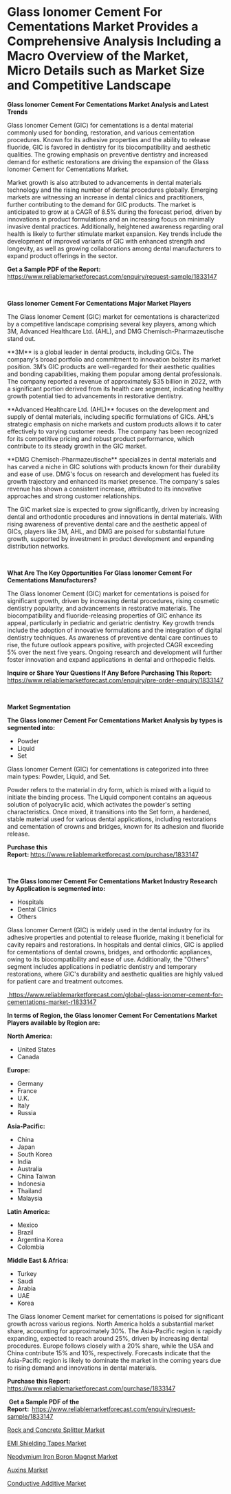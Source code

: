 <p><h1>Glass Ionomer Cement For Cementations Market Provides a Comprehensive Analysis Including a Macro Overview of the Market, Micro Details such as Market Size and Competitive Landscape</h1></p><p><strong>Glass Ionomer Cement For Cementations Market Analysis and Latest Trends</strong></p>
<p><p>Glass Ionomer Cement (GIC) for cementations is a dental material commonly used for bonding, restoration, and various cementation procedures. Known for its adhesive properties and the ability to release fluoride, GIC is favored in dentistry for its biocompatibility and aesthetic qualities. The growing emphasis on preventive dentistry and increased demand for esthetic restorations are driving the expansion of the Glass Ionomer Cement for Cementations Market.</p><p>Market growth is also attributed to advancements in dental materials technology and the rising number of dental procedures globally. Emerging markets are witnessing an increase in dental clinics and practitioners, further contributing to the demand for GIC products. The market is anticipated to grow at a CAGR of 8.5% during the forecast period, driven by innovations in product formulations and an increasing focus on minimally invasive dental practices. Additionally, heightened awareness regarding oral health is likely to further stimulate market expansion. Key trends include the development of improved variants of GIC with enhanced strength and longevity, as well as growing collaborations among dental manufacturers to expand product offerings in the sector.</p></p>
<p><strong>Get a Sample PDF of the Report:&nbsp;</strong> <a href="https://www.reliablemarketforecast.com/enquiry/request-sample/1833147?utm_campaign=1495&utm_medium=2&utm_source=Github&utm_content=ia&utm_term=17102024&utm_id=glass-ionomer-cement-for-cementations">https://www.reliablemarketforecast.com/enquiry/request-sample/1833147</a></p>
<p>&nbsp;</p>
<p><strong>Glass Ionomer Cement For Cementations Major Market Players</strong></p>
<p><p>The Glass Ionomer Cement (GIC) market for cementations is characterized by a competitive landscape comprising several key players, among which 3M, Advanced Healthcare Ltd. (AHL), and DMG Chemisch-Pharmazeutische stand out.</p><p>**3M** is a global leader in dental products, including GICs. The company's broad portfolio and commitment to innovation bolster its market position. 3M’s GIC products are well-regarded for their aesthetic qualities and bonding capabilities, making them popular among dental professionals. The company reported a revenue of approximately $35 billion in 2022, with a significant portion derived from its health care segment, indicating healthy growth potential tied to advancements in restorative dentistry.</p><p>**Advanced Healthcare Ltd. (AHL)** focuses on the development and supply of dental materials, including specific formulations of GICs. AHL's strategic emphasis on niche markets and custom products allows it to cater effectively to varying customer needs. The company has been recognized for its competitive pricing and robust product performance, which contribute to its steady growth in the GIC market.</p><p>**DMG Chemisch-Pharmazeutische** specializes in dental materials and has carved a niche in GIC solutions with products known for their durability and ease of use. DMG's focus on research and development has fueled its growth trajectory and enhanced its market presence. The company's sales revenue has shown a consistent increase, attributed to its innovative approaches and strong customer relationships.</p><p>The GIC market size is expected to grow significantly, driven by increasing dental and orthodontic procedures and innovations in dental materials. With rising awareness of preventive dental care and the aesthetic appeal of GICs, players like 3M, AHL, and DMG are poised for substantial future growth, supported by investment in product development and expanding distribution networks.</p></p>
<p>&nbsp;</p>
<p><strong>What Are The Key Opportunities For Glass Ionomer Cement For Cementations Manufacturers?</strong></p>
<p><p>The Glass Ionomer Cement (GIC) market for cementations is poised for significant growth, driven by increasing dental procedures, rising cosmetic dentistry popularity, and advancements in restorative materials. The biocompatibility and fluoride-releasing properties of GIC enhance its appeal, particularly in pediatric and geriatric dentistry. Key growth trends include the adoption of innovative formulations and the integration of digital dentistry techniques. As awareness of preventive dental care continues to rise, the future outlook appears positive, with projected CAGR exceeding 5% over the next five years. Ongoing research and development will further foster innovation and expand applications in dental and orthopedic fields.</p></p>
<p><strong>Inquire or Share Your Questions If Any Before Purchasing This Report:</strong> <a href="https://www.reliablemarketforecast.com/enquiry/pre-order-enquiry/1833147?utm_campaign=1495&utm_medium=2&utm_source=Github&utm_content=ia&utm_term=17102024&utm_id=glass-ionomer-cement-for-cementations">https://www.reliablemarketforecast.com/enquiry/pre-order-enquiry/1833147</a></p>
<p>&nbsp;</p>
<p><strong>Market Segmentation</strong></p>
<p><strong>The Glass Ionomer Cement For Cementations Market Analysis by types is segmented into:</strong></p>
<p><ul><li>Powder</li><li>Liquid</li><li>Set</li></ul></p>
<p><p>Glass Ionomer Cement (GIC) for cementations is categorized into three main types: Powder, Liquid, and Set. </p><p>Powder refers to the material in dry form, which is mixed with a liquid to initiate the binding process. The Liquid component contains an aqueous solution of polyacrylic acid, which activates the powder's setting characteristics. Once mixed, it transitions into the Set form, a hardened, stable material used for various dental applications, including restorations and cementation of crowns and bridges, known for its adhesion and fluoride release.</p></p>
<p><strong>Purchase this Report:&nbsp;</strong><a href="https://www.reliablemarketforecast.com/purchase/1833147?utm_campaign=1495&utm_medium=2&utm_source=Github&utm_content=ia&utm_term=17102024&utm_id=glass-ionomer-cement-for-cementations">https://www.reliablemarketforecast.com/purchase/1833147</a></p>
<p>&nbsp;</p>
<p><strong>The Glass Ionomer Cement For Cementations Market Industry Research by Application is segmented into:</strong></p>
<p><ul><li>Hospitals</li><li>Dental Clinics</li><li>Others</li></ul></p>
<p><p>Glass Ionomer Cement (GIC) is widely used in the dental industry for its adhesive properties and potential to release fluoride, making it beneficial for cavity repairs and restorations. In hospitals and dental clinics, GIC is applied for cementations of dental crowns, bridges, and orthodontic appliances, owing to its biocompatibility and ease of use. Additionally, the "Others" segment includes applications in pediatric dentistry and temporary restorations, where GIC's durability and aesthetic qualities are highly valued for patient care and treatment outcomes.</p></p>
<p><a href="https://www.reliablemarketforecast.com/global-glass-ionomer-cement-for-cementations-market-r1833147?utm_campaign=1495&utm_medium=2&utm_source=Github&utm_content=ia&utm_term=17102024&utm_id=glass-ionomer-cement-for-cementations">&nbsp;https://www.reliablemarketforecast.com/global-glass-ionomer-cement-for-cementations-market-r1833147</a></p>
<p><strong>In terms of Region, the Glass Ionomer Cement For Cementations Market Players available by Region are:</strong></p>
<p>
    <p> <strong> North America: </strong>
        <ul>
            <li>United States</li>
            <li>Canada</li>
        </ul>
        </p> 
    <p> <strong> Europe: </strong>
        <ul>
            <li>Germany</li>
            <li>France</li>
            <li>U.K.</li>
            <li>Italy</li>
            <li>Russia</li>
        </ul>
        </p> 
    <p> <strong> Asia-Pacific: </strong>
        <ul>
            <li>China</li>
            <li>Japan</li>
            <li>South Korea</li>
            <li>India</li>
            <li>Australia</li>
            <li>China Taiwan</li>
            <li>Indonesia</li>
            <li>Thailand</li>
            <li>Malaysia</li>
        </ul>
        </p> 
    <p> <strong> Latin America: </strong>
        <ul>
            <li>Mexico</li>
            <li>Brazil</li>
            <li>Argentina Korea</li>
            <li>Colombia</li>
        </ul>
        </p> 
    <p> <strong> Middle East & Africa: </strong>
        <ul>
            <li>Turkey</li>
            <li>Saudi</li>
            <li>Arabia</li>
            <li>UAE</li>
            <li>Korea</li>
        </ul>
    </p>
    </p>
<p><p>The Glass Ionomer Cement market for cementations is poised for significant growth across various regions. North America holds a substantial market share, accounting for approximately 30%. The Asia-Pacific region is rapidly expanding, expected to reach around 25%, driven by increasing dental procedures. Europe follows closely with a 20% share, while the USA and China contribute 15% and 10%, respectively. Forecasts indicate that the Asia-Pacific region is likely to dominate the market in the coming years due to rising demand and innovations in dental materials.</p></p>
<p><strong>Purchase this Report: </strong><a href="https://www.reliablemarketforecast.com/purchase/1833147?utm_campaign=1495&utm_medium=2&utm_source=Github&utm_content=ia&utm_term=17102024&utm_id=glass-ionomer-cement-for-cementations">https://www.reliablemarketforecast.com/purchase/1833147</a></p>
<p>&nbsp;<strong>Get a Sample PDF of the Report:&nbsp;&nbsp;</strong><a href="https://www.reliablemarketforecast.com/enquiry/request-sample/1833147?utm_campaign=1495&utm_medium=2&utm_source=Github&utm_content=ia&utm_term=17102024&utm_id=glass-ionomer-cement-for-cementations">https://www.reliablemarketforecast.com/enquiry/request-sample/1833147</a></p>
<p><strong></strong></p>
<p><p><a href="https://github.com/nathandecarvalho/Market-Research-Report-List-5/blob/main/rock-and-concrete-splitter-market.md?utm_campaign=1495&utm_medium=2&utm_source=Github&utm_content=ia&utm_term=17102024&utm_id=glass-ionomer-cement-for-cementations">Rock and Concrete Splitter Market</a></p><p><a href="https://www.linkedin.com/pulse/surfing-emi-shielding-tapes-wave-riding-market-currents-2031-krmse?utm_campaign=1495&utm_medium=2&utm_source=Github&utm_content=ia&utm_term=17102024&utm_id=glass-ionomer-cement-for-cementations">EMI Shielding Tapes Market</a></p><p><a href="https://www.linkedin.com/pulse/neodymium-iron-boron-magnet-market-global-regional-analysis-fdqle?utm_campaign=1495&utm_medium=2&utm_source=Github&utm_content=ia&utm_term=17102024&utm_id=glass-ionomer-cement-for-cementations">Neodymium Iron Boron Magnet Market</a></p><p><a href="https://www.linkedin.com/pulse/global-auxins-market-trends-analysis-future-growth-prospects-v2a1e?utm_campaign=1495&utm_medium=2&utm_source=Github&utm_content=ia&utm_term=17102024&utm_id=glass-ionomer-cement-for-cementations">Auxins Market</a></p><p><a href="https://www.linkedin.com/pulse/conductive-additive-market-refracting-trends-consumer-behaviors-07w6e?utm_campaign=1495&utm_medium=2&utm_source=Github&utm_content=ia&utm_term=17102024&utm_id=glass-ionomer-cement-for-cementations">Conductive Additive Market</a></p></p>